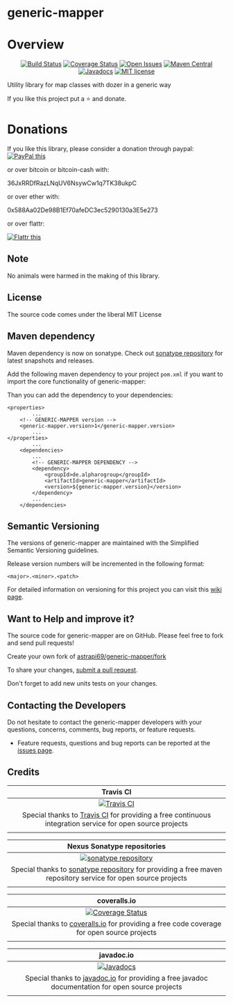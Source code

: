 # generic-mapper
# Overview

<div align="center">

[![Build Status](https://travis-ci.org/astrapi69/generic-mapper.svg?branch=develop)](https://travis-ci.org/astrapi69/generic-mapper) 
[![Coverage Status](https://coveralls.io/repos/github/astrapi69/generic-mapper/badge.svg?branch=develop)](https://coveralls.io/github/astrapi69/generic-mapper?branch=develop) 
[![Open Issues](https://img.shields.io/github/issues/astrapi69/generic-mapper.svg?style=flat)](https://github.com/astrapi69/generic-mapper/issues) 
[![Maven Central](https://maven-badges.herokuapp.com/maven-central/de.alpharogroup/generic-mapper/badge.svg)](https://maven-badges.herokuapp.com/maven-central/de.alpharogroup/generic-mapper)
[![Javadocs](http://www.javadoc.io/badge/de.alpharogroup/generic-mapper.svg)](http://www.javadoc.io/doc/de.alpharogroup/generic-mapper)
[![MIT license](http://img.shields.io/badge/license-MIT-brightgreen.svg?style=flat)](http://opensource.org/licenses/MIT)

</div>

Utility library for map classes with dozer in a generic way

If you like this project put a ⭐ and donate.

# Donations

If you like this library, please consider a donation through paypal: <a href="https://www.paypal.com/cgi-bin/webscr?cmd=_s-xclick&hosted_button_id=MJ7V43GU2H386" target="_blank">
<img src="https://www.paypalobjects.com/en_US/GB/i/btn/btn_donateCC_LG.gif" alt="PayPal this" title="PayPal – The safer, easier way to pay online!" border="0" />
</a>

or over bitcoin or bitcoin-cash with:

36JxRRDfRazLNqUV6NsywCw1q7TK38ukpC

or over ether with:

0x588Aa02De98B1Ef70afeDC3ec5290130a3E5e273

or over flattr:
  
<a href="http://flattr.com/thing/4067696/astrapi69generic-mapper-on-GitHub" target="_blank">
<img src="http://api.flattr.com/button/flattr-badge-large.png" alt="Flattr this" title="Flattr this" border="0" />
</a>

## Note

No animals were harmed in the making of this library.

## License

The source code comes under the liberal MIT License

## Maven dependency

Maven dependency is now on sonatype.
Check out [sonatype repository](https://oss.sonatype.org/index.html#nexus-search;gav~de.alpharogroup~generic-mapper~~~) for latest snapshots and releases.

Add the following maven dependency to your project `pom.xml` if you want to import the core functionality of generic-mapper:

Than you can add the dependency to your dependencies:

	<properties>
			...
		<!-- GENERIC-MAPPER version -->
		<generic-mapper.version>1</generic-mapper.version>
			...
	</properties>
			...
		<dependencies>
			...
			<!-- GENERIC-MAPPER DEPENDENCY -->
			<dependency>
				<groupId>de.alpharogroup</groupId>
				<artifactId>generic-mapper</artifactId>
				<version>${generic-mapper.version}</version>
			</dependency>
			...
		</dependencies>

## Semantic Versioning

The versions of generic-mapper are maintained with the Simplified Semantic Versioning guidelines.

Release version numbers will be incremented in the following format:

`<major>.<minor>.<patch>`

For detailed information on versioning for this project you can visit this [wiki page](https://github.com/lightblueseas/mvn-parent-projects/wiki/Simplified-Semantic-Versioning).

## Want to Help and improve it? ###

The source code for generic-mapper are on GitHub. Please feel free to fork and send pull requests!

Create your own fork of [astrapi69/generic-mapper/fork](https://github.com/astrapi69/generic-mapper/fork)

To share your changes, [submit a pull request](https://github.com/astrapi69/generic-mapper/pull/new/develop).

Don't forget to add new units tests on your changes.

## Contacting the Developers

Do not hesitate to contact the generic-mapper developers with your questions, concerns, comments, bug reports, or feature requests.
- Feature requests, questions and bug reports can be reported at the [issues page](https://github.com/astrapi69/generic-mapper/issues).

## Credits

|**Travis CI**|
|     :---:      |
|[![Travis CI](https://travis-ci.com/images/logos/TravisCI-Full-Color.png)](https://coveralls.io/github/astrapi69/generic-mapper?branch=master)|
|Special thanks to [Travis CI](https://travis-ci.org) for providing a free continuous integration service for open source projects|
|     <img width=1000/>     |

|**Nexus Sonatype repositories**|
|     :---:      |
|[![sonatype repository](https://img.shields.io/nexus/r/https/oss.sonatype.org/de.alpharogroup/generic-mapper.svg?style=for-the-badge)](https://oss.sonatype.org/index.html#nexus-search;gav~de.alpharogroup~generic-mapper~~~)|
|Special thanks to [sonatype repository](https://www.sonatype.com) for providing a free maven repository service for open source projects|
|     <img width=1000/>     |

|**coveralls.io**|
|     :---:      |
|[![Coverage Status](https://coveralls.io/repos/github/astrapi69/generic-mapper/badge.svg?branch=develop)](https://coveralls.io/github/astrapi69/generic-mapper?branch=master)|
|Special thanks to [coveralls.io](https://coveralls.io) for providing a free code coverage for open source projects|
|     <img width=1000/>     |

|**javadoc.io**|
|     :---:      |
|[![Javadocs](http://www.javadoc.io/badge/de.alpharogroup/generic-mapper.svg)](http://www.javadoc.io/doc/de.alpharogroup/generic-mapper)|
|Special thanks to [javadoc.io](http://www.javadoc.io) for providing a free javadoc documentation for open source projects|
|     <img width=1000/>     |

